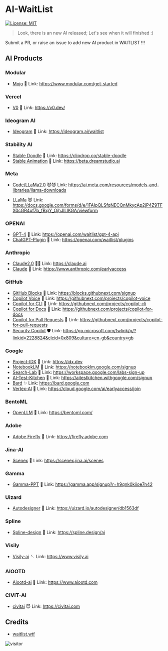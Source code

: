 # AI-WaitList

[![License: MIT](https://img.shields.io/badge/License-MIT-green.svg)](https://opensource.org/licenses/MIT)

> Look, there is an new AI released; Let's see when it will finished :)

Submit a PR, or raise an issue to add new AI product in WAITLIST !!!

## AI Products

### Modular

- [Mojo](https://www.modular.com/get-started) 🤡 Link: <https://www.modular.com/get-started>

### Vercel

- [V0](v0.dev) 🔺 Link: <https://v0.dev/>

### Ideogram AI

- [Ideogram](ideogram.ai) 🎨 Link: <https://ideogram.ai/waitlist>

### Stability AI

- [Stable Doodle](https://clipdrop.co/stable-doodle) 🎨 Link: <https://clipdrop.co/stable-doodle>
- [Stable Animation](https://beta.dreamstudio.ai) 🎨 Link: <https://beta.dreamstudio.ai>

### Meta

- [Code/LLaMa2.0](https://ai.meta.com/resources/models-and-libraries/llama-downloads) 😈😈 Link: <https://ai.meta.com/resources/models-and-libraries/llama-downloads>

- [LLaMa](https://docs.google.com/forms/d/e/1FAIpQLSfqNECQnMkycAp2jP4Z9TFX0cGR4uf7b_fBxjY_OjhJILlKGA/viewform) 😈 Link: <https://docs.google.com/forms/d/e/1FAIpQLSfqNECQnMkycAp2jP4Z9TFX0cGR4uf7b_fBxjY_OjhJILlKGA/viewform>

### OPENAI

- [GPT-4](https://openai.com/waitlist/gpt-4-api) 🤡 Link: <https://openai.com/waitlist/gpt-4-api>
- [ChatGPT-Plugin](https://openai.com/waitlist/plugins) 🤡 Link: <https://openai.com/waitlist/plugins>

### Anthropic

- [Claude2.0](https://claude.ai) 🤡🤡 Link: <https://claude.ai>
- [Claude](https://www.anthropic.com/earlyaccess) 🤡 Link: <https://www.anthropic.com/earlyaccess>

### GitHub

- [GitHub Blocks](https://blocks.githubnext.com/signup) 🤡 Link: <https://blocks.githubnext.com/signup>
- [Copilot Voice](https://githubnext.com/projects/copilot-voice) 🤡 Link: <https://githubnext.com/projects/copilot-voice>
- [Copilot for CLI](https://githubnext.com/projects/copilot-cli) 🤡 Link: <https://githubnext.com/projects/copilot-cli>
- [Copilot for Docs](https://githubnext.com/projects/copilot-for-docs) 🤡 Link: <https://githubnext.com/projects/copilot-for-docs>
- [Copilot for Pull Requests](https://githubnext.com/projects/copilot-for-pull-requests) 🤡 Link: <https://githubnext.com/projects/copilot-for-pull-requests>
- [Security Copilot](https://go.microsoft.com/fwlink/p/?linkid=2228824&clcid=0x809&culture=en-gb&country=gb) 🛡️ Link: <https://go.microsoft.com/fwlink/p/?linkid=2228824&clcid=0x809&culture=en-gb&country=gb>

### Google

- [Project-IDX](https://idx.dev) 🤡 Link: <https://idx.dev>
- [NotebookLM](https://notebooklm.google.com/signup) 🤡 Link: <https://notebooklm.google.com/signup>
- [Search-Lab](https://workspace.google.com/labs-sign-up) 🤡 Link: <https://workspace.google.com/labs-sign-up>
- [AI-Test-Kitchen](https://aitestkitchen.withgoogle.com/signup) 🎵 Link: <https://aitestkitchen.withgoogle.com/signup>
- [Bard](https://bard.google.com) ✨ Link: <https://bard.google.com>
- [Vertex-Al](https://cloud.google.com/ai/earlyaccess/join) 🤡 Link: <https://cloud.google.com/ai/earlyaccess/join>

### BentoML

- [OpenLLM](https://github.com/bentoml/OpenLLM) 🦾 Link: <https://bentoml.com/>

### Adobe

- [Adobe Firefly](https://firefly.adobe.com) 🤡 Link: <https://firefly.adobe.com>

### Jina-AI

- [Scenex](https://scenex.jina.ai/scenes) 🤡 Link: <https://scenex.jina.ai/scenes>

### Gamma

- [Gamma-PPT](https://gamma.app/signup?r=h9qnk0kiioe7n42) 🤡 Link: <https://gamma.app/signup?r=h9qnk0kiioe7n42>

### Uizard

- [Autodesigner](https://uizard.io/autodesigner/db1563df) 🤡 Link: <https://uizard.io/autodesigner/db1563df>

### Spline

- [Spline-design](https://spline.design/ai ) 🤡 Link: <https://spline.design/ai>

### Visily

- [Visily-ai](https://www.visily.ai) 🪡 Link: <https://www.visily.ai>

### AIOOTD

- [Aiootd-ai](https://www.aiootd.com) 👗 Link: <https://www.aiootd.com>

### CIVIT-AI

- [civitai](https://civitai.com/) 😈 Link: <https://civitai.com>

## Credits

- [waitlist.wtf](https://waitlist.wtf)

![visitor](https://count.getloli.com/get/@waitlist?theme=gelbooru-h)